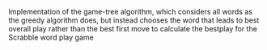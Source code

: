 Implementation of the game-tree algorithm, which considers all words as the greedy algorithm does, but instead chooses the word that leads to best overall play rather than the best first move to calculate the bestplay for the Scrabble word play game
